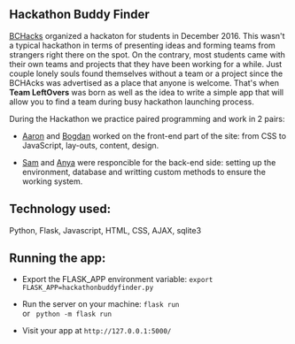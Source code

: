## Hackathon Buddy Finder

[BCHacks](http://www.bchacks.com/) organized a hackaton for students in December 2016. This wasn't a typical hackathon in terms of presenting ideas and forming teams from strangers right there on the spot. On the contrary, most students came with their own teams and projects that they have been working for a while. Just couple lonely souls found themselves without a team or a project since the BCHAcks was advertised as a place that anyone is welcome. That's when **Team LeftOvers** was born as well as the idea to write a simple app that will allow you to find a team during busy hackathon launching process. 

During the Hackathon we practice paired programming and work in 2 pairs:

* [Aaron](https://github.com/AaronDean) and [Bogdan](https://github.com/bpshonyak) worked on the front-end part of the site: from CSS to JavaScript, lay-outs, content, design.

* [Sam](https://github.com/GuessWhoSamFoo) and [Anya](https://github.com/cherchezlafemme) were responcible for the back-end side: setting up the environment, database and writting custom methods to ensure the working system.

## Technology used:
  Python, Flask, Javascript, HTML, CSS, AJAX, sqlite3

## Running the app:

* Export the FLASK_APP environment variable: 
``` export FLASK_APP=hackathonbuddyfinder.py ```

* Run the server on your machine:
``` flask run ```  
or 
``` python -m flask run```

* Visit your app at 
```http://127.0.0.1:5000/```


